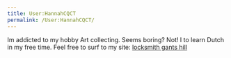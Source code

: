 ```yaml
---
title: User:HannahCQCT
permalink: /User:HannahCQCT/
---
```


Im addicted to my hobby Art collecting. Seems boring? Not!
I to learn Dutch in my free time.
Feel free to surf to my site: [locksmith gants hill](http://locksmithgantshill.co.uk)